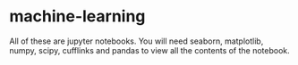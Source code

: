 # machine-learning

All of these are jupyter notebooks. You will need seaborn, matplotlib, numpy, scipy, cufflinks and pandas to view all the contents of the notebook.
